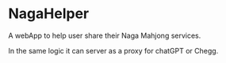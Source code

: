 # NagaHelper
A webApp to help user share their Naga Mahjong services.

In the same logic it can server as a proxy for chatGPT or Chegg.
